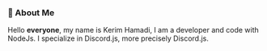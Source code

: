 ### 👋 About Me

Hello **everyone**, my name is Kerim Hamadi, 
I am a developer and code with NodeJs. 
I specialize in Discord.js, more precisely Discord.js.

<!--
**Keriyem/keriyem** is a ✨ _special_ ✨ repository because its `README.md` (this file) appears on your GitHub profile.

Here are some ideas to get you started:

- 🔭 I’m currently working on ...
- 🌱 I’m currently learning ...
- 👯 I’m looking to collaborate on ...
- 🤔 I’m looking for help with ...
- 💬 Ask me about ...
- 📫 How to reach me: ...
- 😄 Pronouns: ...
- ⚡ Fun fact: ...
-->
